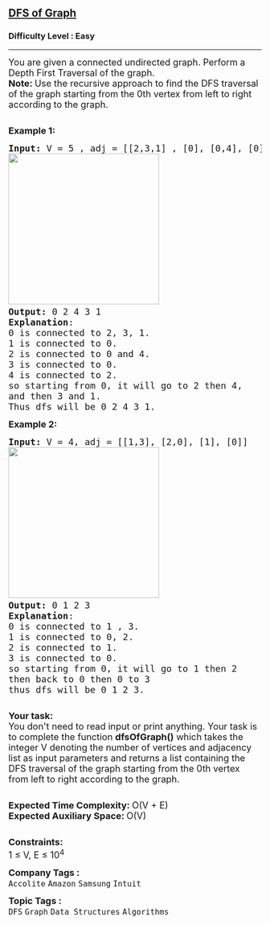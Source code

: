 <h2><a href="https://practice.geeksforgeeks.org/problems/depth-first-traversal-for-a-graph/0">DFS of Graph</a></h2><h3>Difficulty Level : Easy</h3><hr><div class="problems_problem_content__Xm_eO"><p><span style="font-size: 18px;">You are given a connected undirected graph. Perform a Depth First Traversal of the graph.</span><br><span style="font-size: 18px;"><strong>Note: </strong>Use the recursive approach to</span><span style="font-size: 18px;">&nbsp;find the DFS traversal of the graph starting from the 0th vertex from left to right according to the graph.</span></p>
<p><br><span style="font-size: 18px;"><strong>Example 1:</strong></span></p>
<pre><span style="font-size: 18px;"><strong>Input: </strong>V = 5 , adj = [[2,3,1] , [0], [0,4], [0], [2]]
</span><img style="height: 300px; width: 300px;" src="https://media.geeksforgeeks.org/img-practice/graph-1659528381.png" alt=""><span style="font-size: 18px;">
<strong>Output:</strong> 0 2 4 3 1
<strong>Explanation</strong>: 
0 is connected to 2, 3, 1.
1 is connected to 0.
2 is connected to 0 and 4.
3 is connected to 0.
4 is connected to 2.
so starting from 0, it will go to 2 then 4,
and then 3 and 1.
Thus dfs will be 0 2 4 3 1.</span>
</pre>
<p><span style="font-size: 18px;"><strong>Example 2:</strong></span></p>
<pre><span style="font-size: 18px;"><strong>Input:</strong> V = 4, adj = [[1,3], [2,0], [1], [0]]
</span><img style="height: 300px; width: 300px;" src="https://media.geeksforgeeks.org/img-practice/graph(1)-1659528893.png" alt=""><span style="font-size: 18px;">
<strong>Output:</strong> 0 1 2 3
<strong>Explanation</strong>:
0 is connected to 1 , 3.
1 is connected to 0, 2. 
2 is connected to 1.
3 is connected to 0. 
so starting from 0, it will go to 1 then 2
then back to 0 then 0 to 3
thus dfs will be 0 1 2 3. </span>
</pre>
<p><br><span style="font-size: 18px;"><strong>Your task:</strong><br>You don't need to read input or print anything. Your task is to complete the function&nbsp;<strong>dfsOfGraph()</strong>&nbsp;which takes the integer V denoting the number of vertices and adjacency list as input parameters and returns a list containing the DFS traversal of the graph starting from the 0th vertex from left to right according to the graph.</span></p>
<p><br><span style="font-size: 18px;"><strong>Expected Time Complexity:&nbsp;</strong>O(V + E)<br><strong>Expected Auxiliary Space:&nbsp;</strong>O(V)</span></p>
<p><br><span style="font-size: 18px;"><strong>Constraints:</strong><br>1 ≤ V, E ≤ 10<sup>4</sup></span></p></div><p><span style=font-size:18px><strong>Company Tags : </strong><br><code>Accolite</code>&nbsp;<code>Amazon</code>&nbsp;<code>Samsung</code>&nbsp;<code>Intuit</code>&nbsp;<br><p><span style=font-size:18px><strong>Topic Tags : </strong><br><code>DFS</code>&nbsp;<code>Graph</code>&nbsp;<code>Data Structures</code>&nbsp;<code>Algorithms</code>&nbsp;